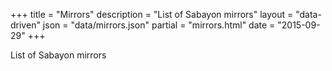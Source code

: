 +++
title = "Mirrors"
description = "List of Sabayon mirrors"
layout = "data-driven"
json = "data/mirrors.json"
partial = "mirrors.html"
date = "2015-09-29"
+++

List of Sabayon mirrors
